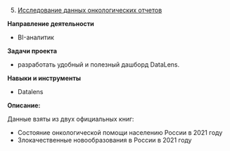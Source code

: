 5. [Исследование данных онкологических отчетов](https://datalens.yandex.ru/zk8u30xxnzqco-issledovanie-dannyh-onkologicheskih-otchetov-guseva-an)

**Направление деятельности**
   
   - BI-аналитик
     
**Задачи проекта** 

- разработать удобный и полезный дашборд DataLens. 

**Навыки и инструменты**

 - Datalens

**Описание:**

Данные взяты из двух официальных книг:
- Состояние онкологической помощи населению России в 2021 году
- Злокачественные новообразования в России в 2021 году

